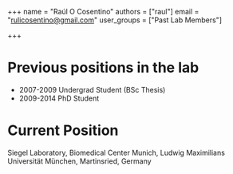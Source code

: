 +++
name = "Raúl O Cosentino"
authors = ["raul"]
email = "rulicosentino@gmail.com"
user_groups = ["Past Lab Members"]

+++

# Previous positions in the lab                                               

 * 2007-2009 Undergrad Student (BSc Thesis)
 * 2009-2014 PhD Student

# Current Position

Siegel Laboratory, Biomedical Center Munich, Ludwig Maximilians Universität München, Martinsried, Germany
